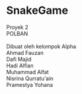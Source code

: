 # SnakeGame
Proyek 2<br>
POLBAN <br><br>
Dibuat oleh kelompok Alpha<br>
Ahmad Fauzan <br>
Dafi Majid <br>
Hadi Alfian <br>
Muhammad Alfat <br>
Nisrina Qurratu'ain <br>
Pramestya Yohana
